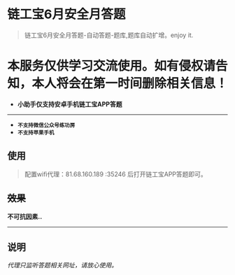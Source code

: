 # 链工宝6月安全月答题

> 链工宝6月安全月答题-自动答题-题库,题库自动扩增。enjoy it.

# 本服务仅供学习交流使用。如有侵权请告知，本人将会在第一时间删除相关信息！

* **小助手仅支持安卓手机链工宝APP答题**

---

* **`不支持微信公众号练功房`**
* **`不支持苹果手机`**

## 使用

> 配置wifi代理：81.68.160.189 :35246 后打开链工宝APP答题即可。

## ~~效果~~

**不可抗因素..**


---

## 说明

_代理只监听答题相关网址，请放心使用。_ 
